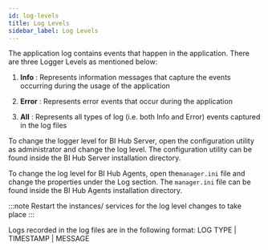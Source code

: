 ```yaml
---
id: log-levels
title: Log Levels
sidebar_label: Log Levels
---
```


The application log contains events that happen in the application. 
There are three Logger Levels as mentioned below:

1. **Info** : Represents information messages that capture the events occurring during the usage of the application

1. **Error** : Represents error events that occur during the application

1. **All** : Represents all types of log (i.e. both Info and Error) events captured in the log files

To change the logger level for BI Hub Server, open the configuration utility as administrator and change the log level. The configuration utility can be found inside the BI Hub Server installation directory.

To change the log level for BI Hub Agents, open the`manager.ini` file and change the properties under the Log section. The `manager.ini` file can be found inside the BI Hub Agents installation directory.

:::note
Restart the instances/ services for the log level changes to take place
:::

Logs recorded in the log files are in the following format: LOG TYPE | TIMESTAMP | MESSAGE
